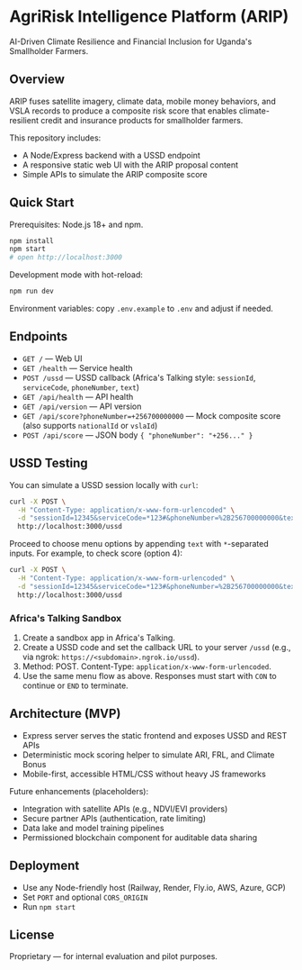 # AgriRisk Intelligence Platform (ARIP)

AI-Driven Climate Resilience and Financial Inclusion for Uganda's Smallholder Farmers.

## Overview

ARIP fuses satellite imagery, climate data, mobile money behaviors, and VSLA records to produce a composite risk score that enables climate-resilient credit and insurance products for smallholder farmers.

This repository includes:
- A Node/Express backend with a USSD endpoint
- A responsive static web UI with the ARIP proposal content
- Simple APIs to simulate the ARIP composite score

## Quick Start

Prerequisites: Node.js 18+ and npm.

```bash
npm install
npm start
# open http://localhost:3000
```

Development mode with hot-reload:

```bash
npm run dev
```

Environment variables: copy `.env.example` to `.env` and adjust if needed.

## Endpoints

- `GET /` — Web UI
- `GET /health` — Service health
- `POST /ussd` — USSD callback (Africa's Talking style: `sessionId`, `serviceCode`, `phoneNumber`, `text`)
- `GET /api/health` — API health
- `GET /api/version` — API version
- `GET /api/score?phoneNumber=+256700000000` — Mock composite score (also supports `nationalId` or `vslaId`)
- `POST /api/score` — JSON body `{ "phoneNumber": "+256..." }`

## USSD Testing

You can simulate a USSD session locally with `curl`:

```bash
curl -X POST \
  -H "Content-Type: application/x-www-form-urlencoded" \
  -d "sessionId=12345&serviceCode=*123#&phoneNumber=%2B256700000000&text=" \
  http://localhost:3000/ussd
```

Proceed to choose menu options by appending `text` with `*`-separated inputs. For example, to check score (option 4):

```bash
curl -X POST \
  -H "Content-Type: application/x-www-form-urlencoded" \
  -d "sessionId=12345&serviceCode=*123#&phoneNumber=%2B256700000000&text=4" \
  http://localhost:3000/ussd
```

### Africa's Talking Sandbox

1. Create a sandbox app in Africa's Talking.
2. Create a USSD code and set the callback URL to your server `/ussd` (e.g., via ngrok: `https://<subdomain>.ngrok.io/ussd`).
3. Method: POST. Content-Type: `application/x-www-form-urlencoded`.
4. Use the same menu flow as above. Responses must start with `CON` to continue or `END` to terminate.

## Architecture (MVP)

- Express server serves the static frontend and exposes USSD and REST APIs
- Deterministic mock scoring helper to simulate ARI, FRL, and Climate Bonus
- Mobile-first, accessible HTML/CSS without heavy JS frameworks

Future enhancements (placeholders):
- Integration with satellite APIs (e.g., NDVI/EVI providers)
- Secure partner APIs (authentication, rate limiting)
- Data lake and model training pipelines
- Permissioned blockchain component for auditable data sharing

## Deployment

- Use any Node-friendly host (Railway, Render, Fly.io, AWS, Azure, GCP)
- Set `PORT` and optional `CORS_ORIGIN`
- Run `npm start`

## License

Proprietary — for internal evaluation and pilot purposes.
